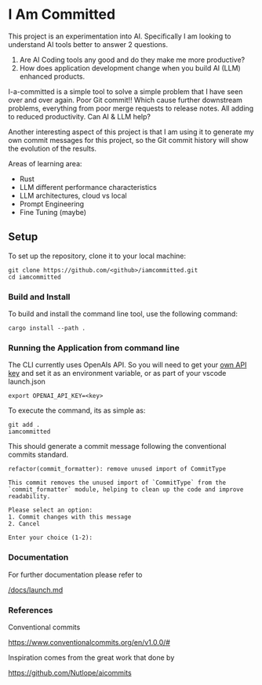 # I Am Committed

This project is an experimentation into AI. Specifically I am looking to understand AI tools better to answer 2 questions.

1. Are AI Coding tools any good and do they make me more productive?
2. How does application development change when you build AI (LLM) enhanced products.

I-a-committed is a simple tool to solve a simple problem that I have seen over and over again.  Poor Git commit!!  Which cause further downstream problems, everything from poor merge requests to release notes. All adding to reduced productivity.  Can AI & LLM help?

Another interesting aspect of this project is that I am using it to generate my own commit messages for this project, so the Git commit history will show the evolution of the results.

Areas of learning area:

- Rust
- LLM different performance characteristics
- LLM architectures, cloud vs local
- Prompt Engineering
- Fine Tuning (maybe)

## Setup

To set up the repository, clone it to your local machine:

    git clone https://github.com/<github>/iamcommitted.git
    cd iamcommitted

### Build and Install

To build and install the command line tool, use the following command:

    cargo install --path .

### Running the Application from command line

The CLI currently uses OpenAIs API. So you will need to get your [own API key](https://platform.openai.com/) and set it as an environment variable, or as part of your vscode launch.json

    export OPENAI_API_KEY=<key>

To execute the command, its as simple as:

    git add .
    iamcommitted

This should generate a commit message following the conventional commits standard.

    refactor(commit_formatter): remove unused import of CommitType

    This commit removes the unused import of `CommitType` from the `commit_formatter` module, helping to clean up the code and improve readability.

    Please select an option:
    1. Commit changes with this message
    2. Cancel

    Enter your choice (1-2):

### Documentation

For further documentation please refer to

[/docs/launch.md](/docs/launch.md)

### References

Conventional commits

<https://www.conventionalcommits.org/en/v1.0.0/#>

Inspiration comes from the great work that done by

<https://github.com/Nutlope/aicommits>
